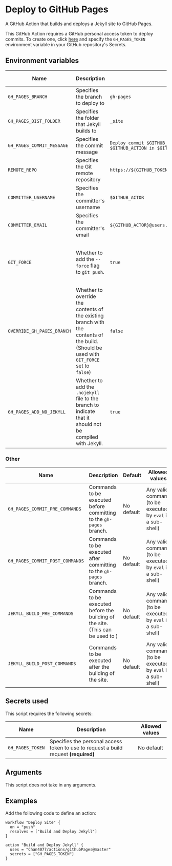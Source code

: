 # Deploy to GitHub Pages

A GitHub Action that builds and deploys a Jekyll site to GitHub Pages.

This GitHub Action requires a GitHub personal access token to deploy commits. To create one, click [here](https://github.com/settings/tokens/new?scopes=public_repo,repo_deployment&description=Token%20for%20Deploy%20GitHub%20Pages%20GitHub%20Action) and specify the `GH_PAGES_TOKEN` environment variable in your GitHub repository's Secrets.

## Environment variables

Name | Description | Default | Allowed values
---|---|---|---
`GH_PAGES_BRANCH` | Specifies the branch to deploy to | `gh-pages` | Any branch name
`GH_PAGES_DIST_FOLDER` | Specifies the folder that Jekyll builds to | `_site` | A folder name
`GH_PAGES_COMMIT_MESSAGE` | Specifies the commit message | `Deploy commit $GITHUB_SHA\nAutodeployed using $GITHUB_ACTION in $GITHUB_WORKFLOW` | A commit message
`REMOTE_REPO` | Specifies the Git remote repository | `https://${GITHUB_TOKEN}@github.com/${GITHUB_REPOSITORY}.git` | A remote repo
`COMMITTER_USERNAME` | Specifies the committer's username | `$GITHUB_ACTOR` | A GitHub username
`COMMITTER_EMAIL` | Specifies the committer's email | `${GITHUB_ACTOR}@users.noreply.github.com` | A valid email address
`GIT_FORCE` | Whether to add the `--force` flag to `git push`. | `true` | A boolean (`true` or `false`), or an integer (`0` or `1`)
`OVERRIDE_GH_PAGES_BRANCH` | Whether to override the contents of the existing branch with the contents of the build. (Should be used with `GIT_FORCE` set to `false`) | `false` | A boolean (`true` or `false`), or an integer (`0` or `1`)
`GH_PAGES_ADD_NO_JEKYLL` | Whether to add the `.nojekyll` file to the branch to indicate that it should not be compiled with Jekyll. | `true` | A boolean (`true` or `false`), or an integer `0` or `1`)

### Other

Name | Description | Default | Allowed values
---|---|---|---
`GH_PAGES_COMMIT_PRE_COMMANDS` | Commands to be executed before committing to the `gh-pages` branch. | No default | Any valid command (to be executed by `eval` in a sub-shell)
`GH_PAGES_COMMIT_POST_COMMANDS` | Commands to be executed after committing to the `gh-pages` branch. | No default | Any valid command (to be executed by `eval` in a sub-shell)
`JEKYLL_BUILD_PRE_COMMANDS` | Commands to be executed before the building of the site. (This can be used to ) | No default | Any valid command (to be executed by `eval` in a sub-shell)
`JEKYLL_BUILD_POST_COMMANDS` | Commands to be executed after the building of the site. | No default | Any valid command (to be executed by `eval` in a sub-shell)

## Secrets used

This script requires the following secrets:

Name | Description | Allowed values
---|---|---
`GH_PAGES_TOKEN` | Specifies the personal access token to use to request a build request **(required)** | No default | A valid personal access token (create one [here](https://github.com/settings/tokens/new?scopes=public_repo,repo_deployment&description=Token%20for%20Deploy%20GitHub%20Pages%20GitHub%20Action) with the scopes `public_repo` and `repo_deployment` enabled)

## Arguments

This script does not take in any arguments.

## Examples

Add the following code to define an action:

```hcl
workflow "Deploy Site" {
  on = "push"
  resolves = ["Build and Deploy Jekyll"]
}

action "Build and Deploy Jekyll" {
  uses = "Chan4077/actions/githubPages@master"
  secrets = ["GH_PAGES_TOKEN"]
}
```
